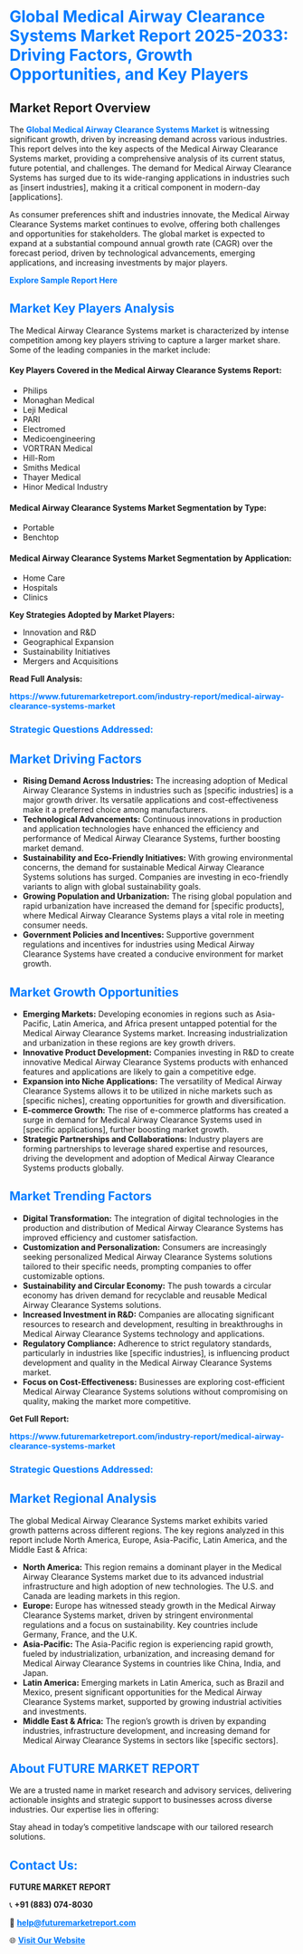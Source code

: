 <h1 style="color: #007BFF;">Global Medical Airway Clearance Systems Market Report 2025-2033: Driving Factors, Growth Opportunities, and Key Players</h1>

<section id="overview">
<h2>Market Report Overview</h2>
<p>The <a href="https://www.futuremarketreport.com/industry-report/medical-airway-clearance-systems-market" style="color: #007BFF; text-decoration: none;"><strong>Global Medical Airway Clearance Systems Market</strong></a> is witnessing significant growth, driven by increasing demand across various industries. This report delves into the key aspects of the Medical Airway Clearance Systems market, providing a comprehensive analysis of its current status, future potential, and challenges. The demand for Medical Airway Clearance Systems has surged due to its wide-ranging applications in industries such as [insert industries], making it a critical component in modern-day [applications].</p>
<p>As consumer preferences shift and industries innovate, the Medical Airway Clearance Systems market continues to evolve, offering both challenges and opportunities for stakeholders. The global market is expected to expand at a substantial compound annual growth rate (CAGR) over the forecast period, driven by technological advancements, emerging applications, and increasing investments by major players.</p>
</section>

<section id="overview">
<p><a href="https://www.futuremarketreport.com/request-sample/reportId=77328" style="color: #007BFF; text-decoration: none;"><strong>Explore Sample Report Here</strong></a></p>
</section>

<section id="key-players">
<h2 style="color: #007BFF;">Market Key Players Analysis</h2>
<p>The Medical Airway Clearance Systems market is characterized by intense competition among key players striving to capture a larger market share. Some of the leading companies in the market include:</p>
<h4>Key Players Covered in the Medical Airway Clearance Systems Report:</h4>
<ul><li>Philips</li><li>Monaghan Medical</li><li>Leji Medical</li><li>PARI</li><li>Electromed</li><li>Medicoengineering</li><li>VORTRAN Medical</li><li>Hill-Rom</li><li>Smiths Medical</li><li>Thayer Medical</li><li>Hinor Medical Industry</li></ul>
<h4>Medical Airway Clearance Systems Market Segmentation by Type:</h4>
<ul><li>Portable</li><li>Benchtop</li></ul>

<h4>Medical Airway Clearance Systems Market Segmentation by Application:</h4>
<ul><li>Home Care</li><li>Hospitals</li><li>Clinics</li></ul>
<p><strong>Key Strategies Adopted by Market Players:</strong></p>
<ul>
<li>Innovation and R&D</li>
<li>Geographical Expansion</li>
<li>Sustainability Initiatives</li>
<li>Mergers and Acquisitions</li>
</ul>
</section>

<section>
<p><strong>Read Full Analysis: </strong></p><a href="https://www.futuremarketreport.com/industry-report/medical-airway-clearance-systems-market" style="color: #007BFF; text-decoration: none;"><strong>https://www.futuremarketreport.com/industry-report/medical-airway-clearance-systems-market</strong></a>
<h3 style="color: #007BFF;">Strategic Questions Addressed:</h3>
</section>

<section id="driving-factors">
<h2 style="color: #007BFF;">Market Driving Factors</h2>
<ul>
<li><strong>Rising Demand Across Industries:</strong> The increasing adoption of Medical Airway Clearance Systems in industries such as [specific industries] is a major growth driver. Its versatile applications and cost-effectiveness make it a preferred choice among manufacturers.</li>
<li><strong>Technological Advancements:</strong> Continuous innovations in production and application technologies have enhanced the efficiency and performance of Medical Airway Clearance Systems, further boosting market demand.</li>
<li><strong>Sustainability and Eco-Friendly Initiatives:</strong> With growing environmental concerns, the demand for sustainable Medical Airway Clearance Systems solutions has surged. Companies are investing in eco-friendly variants to align with global sustainability goals.</li>
<li><strong>Growing Population and Urbanization:</strong> The rising global population and rapid urbanization have increased the demand for [specific products], where Medical Airway Clearance Systems plays a vital role in meeting consumer needs.</li>
<li><strong>Government Policies and Incentives:</strong> Supportive government regulations and incentives for industries using Medical Airway Clearance Systems have created a conducive environment for market growth.</li>
</ul>
</section>

<section id="growth-opportunities">
<h2 style="color: #007BFF;">Market Growth Opportunities</h2>
<ul>
<li><strong>Emerging Markets:</strong> Developing economies in regions such as Asia-Pacific, Latin America, and Africa present untapped potential for the Medical Airway Clearance Systems market. Increasing industrialization and urbanization in these regions are key growth drivers.</li>
<li><strong>Innovative Product Development:</strong> Companies investing in R&D to create innovative Medical Airway Clearance Systems products with enhanced features and applications are likely to gain a competitive edge.</li>
<li><strong>Expansion into Niche Applications:</strong> The versatility of Medical Airway Clearance Systems allows it to be utilized in niche markets such as [specific niches], creating opportunities for growth and diversification.</li>
<li><strong>E-commerce Growth:</strong> The rise of e-commerce platforms has created a surge in demand for Medical Airway Clearance Systems used in [specific applications], further boosting market growth.</li>
<li><strong>Strategic Partnerships and Collaborations:</strong> Industry players are forming partnerships to leverage shared expertise and resources, driving the development and adoption of Medical Airway Clearance Systems products globally.</li>
</ul>
</section>

<section id="trending-factors">
<h2 style="color: #007BFF;">Market Trending Factors</h2>
<ul>
<li><strong>Digital Transformation:</strong> The integration of digital technologies in the production and distribution of Medical Airway Clearance Systems has improved efficiency and customer satisfaction.</li>
<li><strong>Customization and Personalization:</strong> Consumers are increasingly seeking personalized Medical Airway Clearance Systems solutions tailored to their specific needs, prompting companies to offer customizable options.</li>
<li><strong>Sustainability and Circular Economy:</strong> The push towards a circular economy has driven demand for recyclable and reusable Medical Airway Clearance Systems solutions.</li>
<li><strong>Increased Investment in R&D:</strong> Companies are allocating significant resources to research and development, resulting in breakthroughs in Medical Airway Clearance Systems technology and applications.</li>
<li><strong>Regulatory Compliance:</strong> Adherence to strict regulatory standards, particularly in industries like [specific industries], is influencing product development and quality in the Medical Airway Clearance Systems market.</li>
<li><strong>Focus on Cost-Effectiveness:</strong> Businesses are exploring cost-efficient Medical Airway Clearance Systems solutions without compromising on quality, making the market more competitive.</li>
</ul>
</section>

<section>
<p><strong>Get Full Report: </strong></p><a href="https://www.futuremarketreport.com/industry-report/medical-airway-clearance-systems-market" style="color: #007BFF; text-decoration: none;"><strong>https://www.futuremarketreport.com/industry-report/medical-airway-clearance-systems-market</strong></a>
<h3 style="color: #007BFF;">Strategic Questions Addressed:</h3>
</section>


<section id="regional-analysis">
<h2 style="color: #007BFF;">Market Regional Analysis</h2>
<p>The global Medical Airway Clearance Systems market exhibits varied growth patterns across different regions. The key regions analyzed in this report include North America, Europe, Asia-Pacific, Latin America, and the Middle East & Africa:</p>
<ul>
<li><strong>North America:</strong> This region remains a dominant player in the Medical Airway Clearance Systems market due to its advanced industrial infrastructure and high adoption of new technologies. The U.S. and Canada are leading markets in this region.</li>
<li><strong>Europe:</strong> Europe has witnessed steady growth in the Medical Airway Clearance Systems market, driven by stringent environmental regulations and a focus on sustainability. Key countries include Germany, France, and the U.K.</li>
<li><strong>Asia-Pacific:</strong> The Asia-Pacific region is experiencing rapid growth, fueled by industrialization, urbanization, and increasing demand for Medical Airway Clearance Systems in countries like China, India, and Japan.</li>
<li><strong>Latin America:</strong> Emerging markets in Latin America, such as Brazil and Mexico, present significant opportunities for the Medical Airway Clearance Systems market, supported by growing industrial activities and investments.</li>
<li><strong>Middle East & Africa:</strong> The region’s growth is driven by expanding industries, infrastructure development, and increasing demand for Medical Airway Clearance Systems in sectors like [specific sectors].</li>
</ul>
</section>

<footer>
<h2 style="color: #007BFF;">About FUTURE MARKET REPORT</h2>
<p>We are a trusted name in market research and advisory services, delivering actionable insights and strategic support to businesses across diverse industries. Our expertise lies in offering:</p>

<p>Stay ahead in today’s competitive landscape with our tailored research solutions.</p>

<h2 style="color: #007BFF;">Contact Us:</h2>
<p><strong>FUTURE MARKET REPORT</strong></p>
<p>📞 <strong>+91 (883) 074-8030</strong></p>
<p>📧 <strong><a href="mailto:help@futuremarketreport.com" style="color: #007BFF;">help@futuremarketreport.com</a></strong></p>
<p>🌐 <strong><a href="https://www.futuremarketreport.com/" style="color: #007BFF;">Visit Our Website</a></strong></p>
</footer>